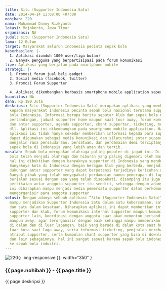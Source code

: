 ```yaml
---
title: Situ (Supporter Indonesia Satu)
date: 2014-04-14 11:08:00 +07:00
nohibah: 220
nama: Muhammad Danny Rizkyanto
lokasi: Mojokerto, Jawa Timur
organisasi: NA
judul: situ (Supporter Indonesia Satu)
lama: 12 Bulan
target: Masyarakat seluruh Indonesia pecinta sepak bola
keberhasilan: |-
  1. Aplikasi diunduh 1000 user/tiga bulan)
  2. Banyak pengguna yang berpartisipasi pada forum komunikasi
tipe: Aplikasi yang berjalan pada smartphone mobile
strategi: |-
  1. Promosi forum jual beli gadget
  2. Sosial media (facebook, twitter)
  3. Promosi Forum Supporter

  4. Aplikasi dikembangkan berbasis smartphone mobile application seperti Android, iOS, Blackberry, dan sebagainnya.
kuantitas: NA
dana: Rp.180 Juta
deskripsi: Situ (Supporter Indonesia Satu) merupakan aplikasi yang memberikan informasi
  kepada masyarakat Indonesia pecinta sepak bola nasional terutama supporter sepak
  bola Indonesia. Informasi berupa berita seputar klub dan sepak bola nasional, jadwal
  pertandingan, jadwal supporter home maupun saat tour away, forum komunikasi internal
  dan antar supporter, agenda supporter, chant supporter, ticketing, merchandise,
  dll. Aplikasi ini dikembangkan pada smartphone mobile application. Harapan dari
  aplikasi ini tidak hanya sekedar memberikan informasi kepada para supporter, namun
  dapat digunakan sebagai media komunikasi dan silaturahmi antar supporter untuk dapat
  menjalin rasa persaudaraan, persatuan, dan perdamaian demi terciptanya pertandingan
  sepak bola di Indonesia yang lebih aman dan tertib.
masalah: Sepak bola merupakan olahraga paling populer di jagad ini. Di Indonesia sepak
  bola telah menjadi olahraga dan hiburan yang paling digemari oleh masyarakat Indonesia,
  hal ini dibuktikan dengan banyaknya supporter di Indonesia yang mendukung klub daerahnya.
  Banyaknya kota di Indonesia dengan beragam klub yang berbeda, menjadikan suatu perbedaan
  dukungan antar supporter yang dapat berpotensi terjadinya kericuhan antar supporter.
  Banyak pihak yang telah menyepakati perdamaian namun penerapan di lapangan tidak
  berjalan sesuai dengan apa yang telah disepakati, disamping itu juga masih banyak
  pertikaian antar anggota supporter itu sendiri, sehingga dengan adanya aplikasi
  ini diharapkan mampu menjadi media pemersatu supporter dalam berkomunikasi untuk
  mengorganisir para anggota supporter
solusi: Dengan adanya sebuah aplikasi “Situ (Supporter Indonesia Satu)” diharapkan
  mampu menjadikan Supporter Indonesia Satu dalam satu kebersamaan, satu dalam perdamaian,
  dan satu dalam kesatuan. Diharapkan aplikasi ini dapat memberikan informasi seputar
  supporter dan klub, forum komunikasi internal supporter maupun komunikasi antar
  supporter lain, koordinasi dengan anggota saat akan menonton pertandingan baik home
  maupun away, agar terorganisir dengan baik sehingga mampu memberikan sebuah ketertiban
  di dalam dan di luar lapangan, baik yang berada di dalam kota saat home maupun di
  luar kota saat laga away, serta informasi ticketing, penjualan merchandise dan penjualan
  atribut supporter, serta kumpulan chant supporter yang bisa di download oleh pengguna,
  dan lain sebagainnya. hal ini sangat sesuai karena sepak bola indonesia telah menuju
  ke sepak bola industri.
---
```


![220](/static/img/hibahcms/220.png){: .img-responsive }{: width="350" }

### {{ page.nohibah }} - {{ page.title }}

{{ page.deskripsi }}
